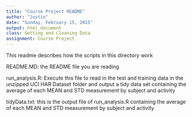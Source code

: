 ```yaml
---
title: "Course Project README"
author: "Justin"
date: "Sunday, February 15, 2015"
output: html_document
class: Getting and Cleaning Data
assignment: Course Project
---
```

This readme describes how the scripts in this directory work

README.MD: the README file you are reading

run_analysis.R: Execute this file to read in the test and training data in the unzipped UCI HAR Dataset folder and output a tidy data set containing the average of each MEAN and STD measurement by subject and activity

tidyData.txt: this is the output file of run_analysis.R containing the average of each MEAN and STD measurement by subject and activity